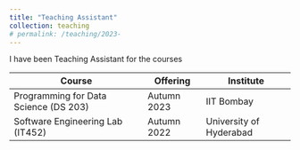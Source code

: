 ```yaml
---
title: "Teaching Assistant"
collection: teaching
# permalink: /teaching/2023-
---
```


I have been Teaching Assistant for the courses

|Course|Offering|Institute|
|-----------|-----------|----------|
|Programming for Data Science (DS 203)| Autumn 2023 | IIT Bombay|
|Software Engineering Lab (IT452)| Autumn 2022 | University of Hyderabad|
